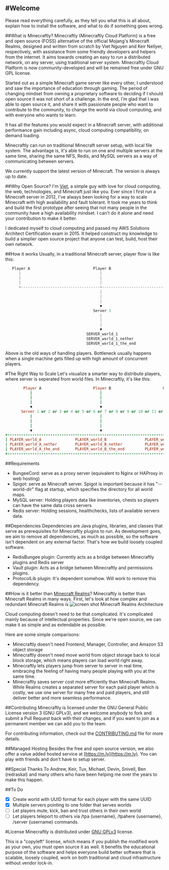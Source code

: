 #Welcome
---
  Please read everything carefully, as they tell you what this is all about, explain how to install the software, and what to do if something goes wrong. 

##What is Minecraftly?
  Minecraftly (Minecraftly Cloud Platform) is a free and open source (FOSS) alternative of the official Mojang's Minecraft Realms, designed and written from scratch by Viet Nguyen and Keir Nellyer, respectively, with assistance from some friendly developers and helpers from the internet. It aims towards creating an easy to run a distributed network, on any server, using traditional server system. Minecraftly Cloud Platform is now community-developed and will be remained free under GNU GPL license.
  
  Started out as a simple Minecraft game server like every other, I understood and saw the importance of education through gaming. The period of changing mindset from owning a proprietary software to deciding if I should open source it was not short of a challenge. In the end, I'm glad that I was able to open source it, and share it with passionate people who want to contribute to the community, to change the world via cloud computing, and with everyone who wants to learn.

  It has all the features you would expect in a Minecraft server, with additional performance gain
  including async, cloud computing compatibility, on demand
  loading.
  
  Minecraftly can run on traditional Minecraft server setup, with local file system. The advantage is, it's able to run on one and multiple servers at the same time, sharing the same NFS, Redis, and MySQL servers as a way of communicating between servers.
  
  We currently support the latest version of Minecraft. The version is always up to date.
  
##Why Open Source?
  I'm [Viet](https://twitter.com/vietdoge), a simple guy with love for cloud computing, the web, technologies, and Minecraft just like you. Ever since I first run a Minecraft server in 2012, I've always been looking for a way to scale Minecraft with high availability and fault tolerant. It took me years to think and build the first prototype after seeing that not many people in the community have a high availability mindset. I can't do it alone and need your contribution to make it better.
  
  I dedicated myself to cloud computing and passed my AWS Solutions Architect Certification exam in 2015. It helped construct my knowledge to build a simplier open source project that anyone can test, build, host their own network.
  
##How it works
 Usually, in a traditional Minecraft server, player flow is like this:
```go
   Player A                            Player B                            Player C
      |                                   |                                   |
      |                                   |                                   |
      |                                   |                                   |
      +-----------------------------------+-----------------------------------+
                                          |
                                          |
                                          |
                                          ▼ 
                                       Server 1
                                          |
                                          |
                                          |
                                          ▼ 
                                    SERVER_world_1
                                    SERVER_world_1_nether
                                    SERVER_world_1_the_end
```
 Above is the old ways of handling players. Bottleneck usually happens when a single machine gets filled up with high amount of concurrent players.

#The Right Way to Scale
 Let's visualize a smarter way to distribute players, where server is seperated from world files. In Minecraftly, it's like this:
```ruby
        Player A                       Player B                       Player C
           |                              |                              |
           |                              |                              |
           |                              |                              |
           ▼                              ▼                              ▼
       Server 1 or 2 or 3 or 4 or 5 or 6 or 7 or 8 or 9 or 10 or 11 or 12... or ∞
           |                              |                              |
           |                              |                              |
           |                              |                              |
           ▼                              ▼                              ▼
+------------------------------------------------------------------------------------+
| PLAYER_world_A               PLAYER_world_B                 PLAYER_world_C         |
| PLAYER_world_A_nether        PLAYER_world_B_nether          PLAYER_world_C_nether  |
| PLAYER_world_A_the_end       PLAYER_world_B_the_end         PLAYER_world_C_the_end |
+------------------------------------------------------------------------------------+
```
  
##Requirements
 * BungeeCord: serve as a proxy server (equivalent to Nginx or HAProxy in web hosting)
 * Spigot: serve as Minecraft server. Spigot is important because it has "--world-dir" flag at startup, which specifies the directory for all world maps.
 * MySQL server: Holding players data like inventories, chests so players can have the same data cross servers
 * Redis server: Holding sessions, healthchecks, lists of available servers data.
 
##Dependencies
 Dependencies are Java plugins, libraries, and classes that serve as prerequisites for Minecraftly plugins to run. As development goes, we aim to remove all dependencies, as much as possible, so the software isn't dependent on any external factor. That's how we build loosely coupled software.
 * RedisBungee plugin: Currently acts as a bridge between Minecraftly plugins and Redis server
 * Vault plugin: Acts as a bridge between Minecraftly and permissions plugins.
 * ProtocolLib plugin: It's dependent somehow. Will work to remove this dependency.

##How is it better than [Minecraft Realms](https://minecraft.net/realms)?
 Minecraftly is better than Minecraft Realms in many ways. First, let's look at how complex and redundant Minecraft Realms is
![screen shot Minecraft Realms Architecture](https://media.amazonwebservices.com/blog/2014/minecraft_realms_arch_2.png)

 Cloud computing doesn't need to be that complicated. It's complicated mainly because of intellectual properties. Since we're open source, we can make it as simple and as extendable as possible.
 
 Here are some simple comparisons:
 * Minecraftly doesn't need Frontend, Manager, Controller, and Amazon S3 object storage
 * Minecraftly doesn't need move world from object storage back to local block storage, which means players can load world right away.
 * Minecraftly lets players jump from server to server in real time, embracing the feeling of having many people playing with you at the same time.
 * Minecraftly saves server cost more efficiently than Minecraft Realms. While Realms creates a separated server for each paid player which is costly, we use one server for many free and paid players, and still deliver better and more seamless performance.
 
##Contributing
  Minecraftly is licensed under the GNU General Public License version 3 (GNU GPLv3), and we welcome anybody to fork and submit a Pull Request back with their changes, and if you want to join as a permanent member we can add you to the team.

  For contributing information, check out the [CONTRIBUTING.md](CONTRIBUTING.md) file for more details.

##Managed Hosting
  Besides the free and open source version, we also offer a value added hosted service at [https://m.ly](https://m.ly). You can play with friends and don't have to setup server.
  
##Special Thanks To
  Andrew, Keir, Tux, Michael, Devin, Snivell, Ben (redraskal) and many others who have been helping me over the years to make this happen.
  
##To Do
- [x] Create world with UUID format for each player with the same UUID
- [x] Multiple servers pointing to one folder that serves worlds
- [ ] Let players mute, kick, ban and trust others in their own world
- [ ] Let players teleport to others via /tpa {username}, /tpahere {username}, /server {username} commands.

#License
 Minecraftly is distributed under [GNU GPLv3](LICENSE) license.
 
 This is a "copyleft" license, which means if you publish the modified work as your own, you must open source it as well. It benefits the educational purpose of the software and helps everyone build better software that is scalable, loosely coupled, work on both traditional and cloud infrastructure without vendor lock-in.
